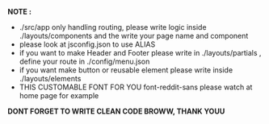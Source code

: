 **NOTE :**

- ./src/app only handling routing, please write logic inside ./layouts/components and the write your page name and component
- please look at jsconfig.json to use ALIAS
- if you want to make Header and Footer please write in ./layouts/partials , define your route in ./config/menu.json
- if you want make button or reusable element please write inside ./layouts/elements
- THIS CUSTOMABLE FONT FOR YOU font-reddit-sans please watch at home page for example

**DONT FORGET TO WRITE CLEAN CODE BROWW, THANK YOUU**
